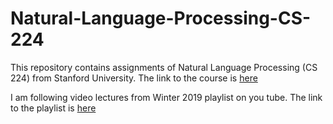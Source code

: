 # Natural-Language-Processing-CS-224
This repository contains assignments of Natural Language Processing (CS 224) from Stanford University. The link to the course is [here](https://www.youtube.com/playlist?list=PLoROMvodv4rOhcuXMZkNm7j3fVwBBY42z)


I am following video lectures from Winter 2019 playlist on you tube. The link to the playlist is [here](https://www.youtube.com/playlist?list=PLoROMvodv4rOhcuXMZkNm7j3fVwBBY42z)
